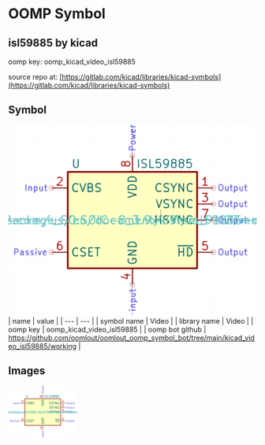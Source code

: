 # OOMP Symbol  
## isl59885  by kicad  
  
oomp key: oomp_kicad_video_isl59885  
  
source repo at: [https://gitlab.com/kicad/libraries/kicad-symbols](https://gitlab.com/kicad/libraries/kicad-symbols)  
## Symbol  
  
[![working.png](working_600.png)](working.png)  
| name | value | 
| --- | --- | 
| symbol name | Video | 
| library name | Video | 
| oomp key | oomp_kicad_video_isl59885 | 
| oomp bot github | https://github.com/oomlout/oomlout_oomp_symbol_bot/tree/main/kicad_video_isl59885/working | 
## Images  
  
[![working.png](working_140.png)](working.png)  
